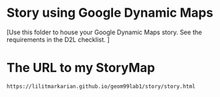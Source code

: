 # Story using Google Dynamic Maps

[Use this folder to house your Google Dynamic Maps story. See the requirements in the D2L checklist. ]

# The URL to my StoryMap
`https://lilitmarkarian.github.io/geom99lab1/story/story.html`
